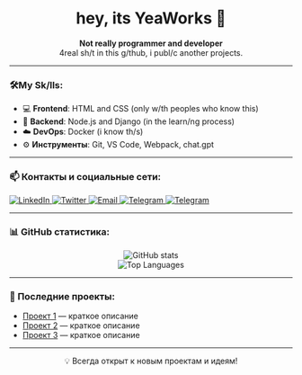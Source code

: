 <h1 align="center">hey, its YeaWorks 👋</h1>

<p align="center">
  <b>Not really programmer and developer</b><br>
  4real sh/t in this g/thub, i publ/c another projects.
</p>

---

### 🛠️My Sk/lls:

- 💻 **Frontend**: HTML and CSS (only w/th peoples who know this)
- 🔧 **Backend**: Node.js and Django (in the learn/ng process)
- ☁️ **DevOps**: Docker (i know th/s)
- ⚙️ **Инструменты**: Git, VS Code, Webpack, chat.gpt

---

### 📫 Контакты и социальные сети:

<p align="/nstagram">
  <a href="http://instagram.com/yeainworks/" target="_blank">
    <img src="https://img.shields.io/badge/Instagram-%23E4405F.svg?&style=for-the-badge&logo=instagram&logoColor=white" alt="LinkedIn">
  </a>
  <a href="https://x.com/yeainworks?s=21" target="_blank">
    <img src="https://img.shields.io/badge/X-%231DA1F2.svg?&style=for-the-badge&logo=x&logoColor=white" alt="Twitter">
  </a>
  <a href="mailto:" target="_blank">
    <img src="https://img.shields.io/badge/Email-D14836.svg?&style=for-the-badge&logo=gmail&logoColor=white" alt="Email">
  </a>
  <a href="https://t.me/ваш-профиль" target="_blank">
    <img src="https://img.shields.io/badge/Telegram-%232CA5E0.svg?&style=for-the-badge&logo=telegram&logoColor=white" alt="Telegram">
  </a>
    <a href="https://t.me/ваш-профиль" target="_blank">
    <img src="https://img.shields.io/badge/Telegram-%232CA5E0.svg?&style=for-the-badge&logo=telegram&logoColor=white" alt="Telegram">
  </a>
</p>

---

### 📊 GitHub статистика:

<p align="center">
  <img src="https://github-readme-stats.vercel.app/api?username=ваш-username&show_icons=true&theme=tokyonight" alt="GitHub stats" />
  <br>
  <img src="https://github-readme-stats.vercel.app/api/top-langs/?username=ваш-username&layout=compact&theme=tokyonight" alt="Top Languages" />
</p>

---

### 🚀 Последние проекты:

- [Проект 1](https://github.com/ваш-репозиторий) — краткое описание
- [Проект 2](https://github.com/ваш-репозиторий) — краткое описание
- [Проект 3](https://github.com/ваш-репозиторий) — краткое описание

---

<p align="center">💡 Всегда открыт к новым проектам и идеям!</p>
